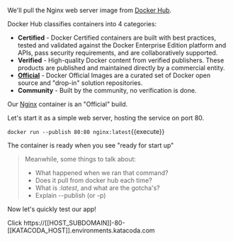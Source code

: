 We'll pull the Nginx web server image from [Docker Hub](https://hub.docker.com). 

Docker Hub classifies containers into 4 categories:

- **Certified** - Docker Certified containers are built with best practices, tested and validated against the Docker Enterprise Edition platform and APIs, pass security requirements, and are collaboratively supported.
- **Verified** - High-quality Docker content from verified publishers. These products are published and maintained directly by a commercial entity.
- **[Official](https://docs.docker.com/docker-hub/official_images/)** - Docker Official Images are a curated set of Docker open source and "drop-in" solution repositories.
- **Community** - Built by the community, no verification is done.

Our [Nginx](https://hub.docker.com/_/nginx) container is an "Official" build. 


Let's start it as a simple web server, hosting the service on port 80.


`docker run --publish 80:80 nginx:latest`{{execute}}

The container is ready when you see "ready for start up"

> Meanwhile, some things to talk about:
> 
> - What happened when we ran that command?
> - Does it pull from docker hub each time?
> - What is *:latest*, and what are the gotcha's?
> - Explain --publish (or -p)

Now let's quickly test our app!

Click https://[[HOST_SUBDOMAIN]]-80-[[KATACODA_HOST]].environments.katacoda.com
